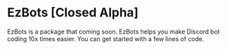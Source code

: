 # EzBots [Closed Alpha]

EzBots is a package that coming soon. EzBots helps you make Discord bot coding 10x times easier. You can get started with a few lines of code.
